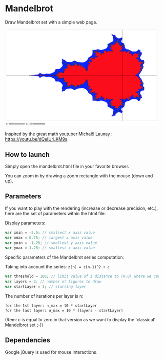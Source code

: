 # Mandelbrot
Draw Mandelbrot set with a simple web page.

![Mandelbrot](mandelbrot.png "Mandelbrot")

Inspired by the great math youtuber Michaël Launay : https://youtu.be/dQeIUrLKM9s

## How to launch
Simply open the mandelbrot.html file in your favorite browser.

You can zoom in by drawing a zoom rectangle with the mouse (down and up).

## Parameters
If you want to play with the rendering (increase or decrease precision, etc.), here are the set of parameters within the html file:

Display parameters:
```javascript
var xmin = -2.5; // smallest x axis value
var xmax = 0.75; // largest x axis value
var ymin = -1.25; // smallest y axis value
var ymax = 1.25; // smallest x axis value
```

Specific parameters of the Mandelbrot series computation:

Taking into account the series:
``
z(n) = z(n-1)^2 + c
``

```javascript
var threshold = 100; // limit value of z distance to (0,0) where we consider the series as divergent
var layers = 3; // number of figures to draw
var startLayer = 1; // starting layer
```

The number of iterations per layer is n: 
```
for the 1st layer: n_max = 10 * startLayer
for the last layer: n_max = 10 * (layers - startLayer)
```

(Rem: c is equal to zero in that version as we want to display the 'classical' Mandelbrot set ;-))

## Dependencies
Google jQuery is used for mouse interactions.
